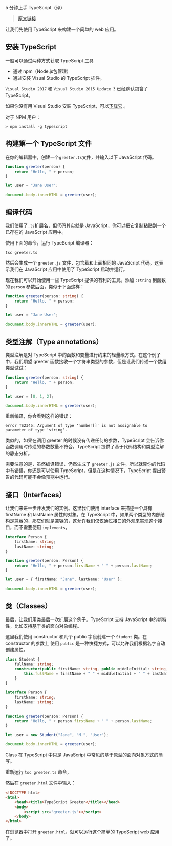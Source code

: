 5 分钟上手 TypeScript（译）

> [原文链接](https://www.typescriptlang.org/docs/handbook/typescript-in-5-minutes.html)

让我们先使用 TypeScript 来构建一个简单的 web 应用。

## 安装 TypeScript
一般可以通过两种方式获取 TypeScript 工具
* 通过 npm（Node.js包管理）
* 通过安装 Visual Studio 的 TypeScript 插件。

`Visual Studio 2017` 和 `Visual Studio 2015 Update 3` 已经默认包含了 TypeScript。

如果你没有用 Visual Studio 安装 TypeScript，可以[下载它](https://www.typescriptlang.org/#download-links) 。

对于 NPM 用户：
```
> npm install -g typescript
```

## 构建第一个 TypeScript 文件
在你的编辑器中，创建一个`greeter.ts`文件，并输入以下 JavaScript 代码。
```TypeScript
function greeter(person) {
    return "Hello, " + person;
}

let user = "Jane User";

document.body.innerHTML = greeter(user);
```

## 编译代码
我们使用了`.ts`扩展名，但代码其实就是 JavaScript，你可以把它复制粘贴到一个已存在的 JavaScript 应用中。

使用下面的命令，运行 TypeScript 编译器：
```
tsc greeter.ts
```

然后会生成一个 `greeter.js` 文件，包含着和上面相同的 JavaScript 代码。这表示我们在 JavaScript 应用中使用了 TypeScript 启动并运行。

现在我们可以开始使用一些 TypeScript 提供的有利的工具。添加 `:string` 到函数的 `person` 参数后面，类似于下面这样：
```TypeScript
function greeter(person: string) {
    return "Hello, " + person;
}

let user = "Jane User";

document.body.innerHTML = greeter(user);
```

## 类型注解（Type annotations）
类型注解是对 TypeScript 中的函数和变量进行约束的轻量级方式。在这个例子中，我们期望 greeter 函数接收一个字符串类型的参数，但是让我们传递一个数组类型试试：
```TypeScript
function greeter(person: string) {
    return "Hello, " + person;
}

let user = [0, 1, 2];

document.body.innerHTML = greeter(user);
```

重新编译，你会看到这样的错误：
```
error TS2345: Argument of type 'number[]' is not assignable to parameter of type 'string'.
```

类似的，如果在调用 greeter 的时候没有传递任何的参数，TypeScript 会告诉你函数调用时传递的参数数量不符合。TypeScript 提供了基于代码结构和类型注解的静态分析。

需要注意的是，虽然编译错误，仍然生成了 `greeter.js` 文件。所以就算你的代码中有错误，你还是可以使用 TypeScript，但是在这种情况下，TypeScript 提出警告的代码可能不会像预期中运行。

## 接口（Interfaces）
让我们来进一步开发我们的实例。这里我们使用 interface 来描述一个具有firstName 和 lastName 属性的对象。在 TypeScript 中，如果两个类型的内部结构是兼容的，那它们就是兼容的，这允许我们仅仅通过接口的外观来实现这个接口，而不需要使用 `implements`。

```TypeScript
interface Person {
    firstName: string;
    lastName: string;
}

function greeter(person: Person) {
    return "Hello, " + person.firstName + " " + person.lastName;
}

let user = { firstName: "Jane", lastName: "User" };

document.body.innerHTML = greeter(user);
```

## 类（Classes）
最后，让我们用类最后一次扩展这个例子。TypeScript 支持 JavaScript 中的新特性，比如支持基于类的面向对象编程。

这里我们使用 constructor 和几个 public 字段创建一个 `Student` 类。在 constructor 的参数上 使用 `public` 是一种快捷方式，可以允许我们根据名字自动创建属性。

```TypeScript
class Student {
    fullName: string;
    constructor(public firstName: string, public middleInitial: string, public lastName: string) {
        this.fullName = firstName + " " + middleInitial + " " + lastName;
    }
}

interface Person {
    firstName: string;
    lastName: string;
}

function greeter(person: Person) {
    return "Hello, " + person.firstName + " " + person.lastName;
}

let user = new Student("Jane", "M.", "User");

document.body.innerHTML = greeter(user);
```
Class 在 TypeScript 中只是 JavaScript 中常见的基于原型的面向对象方式的简写。

重新运行 `tsc greeter.ts` 命令，

然后在 `greeter.html` 文件中输入：
```html
<!DOCTYPE html>
<html>
    <head><title>TypeScript Greeter</title></head>
    <body>
        <script src="greeter.js"></script>
    </body>
</html>
```

在浏览器中打开 `greeter.html`，就可以运行这个简单的 TypeScript web 应用了。


